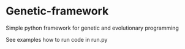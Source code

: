 # Genetic-framework
Simple python framework for genetic and evolutionary programming

See examples how to run code in run.py